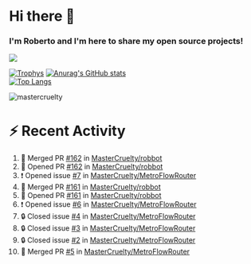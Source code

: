 # Hi there 👋
### I'm Roberto and I'm here to share my open source projects!

<img src="https://komarev.com/ghpvc/?username=mastercruelty&label=Profile views&color=0e75b6"><br>

[![Trophys](https://github-profile-trophy.vercel.app/?username=mastercruelty)](https://github.com/ryo-ma/github-profile-trophy)
[![Anurag's GitHub stats](https://github-readme-stats.vercel.app/api?username=mastercruelty&show_icons=true&theme=tokyonight)](https://github.com/anuraghazra/github-readme-stats)<br>
[![Top Langs](https://github-readme-stats.vercel.app/api/top-langs/?username=mastercruelty&langs_count=10&hide=jupyter%20notebook&exclude_repo=Alarm-project&layout=compact&theme=tokyonight)](https://github.com/anuraghazra/github-readme-stats)
<p><img align="center" src="https://github-readme-streak-stats.herokuapp.com/?user=mastercruelty&" alt="mastercruelty" /></p>

# :zap: Recent Activity
<!--START_SECTION:activity-->
1. 🎉 Merged PR [#162](https://github.com/MasterCruelty/robbot/pull/162) in [MasterCruelty/robbot](https://github.com/MasterCruelty/robbot)
2. 💪 Opened PR [#162](https://github.com/MasterCruelty/robbot/pull/162) in [MasterCruelty/robbot](https://github.com/MasterCruelty/robbot)
3. ❗ Opened issue [#7](https://github.com/MasterCruelty/MetroFlowRouter/issues/7) in [MasterCruelty/MetroFlowRouter](https://github.com/MasterCruelty/MetroFlowRouter)
4. 🎉 Merged PR [#161](https://github.com/MasterCruelty/robbot/pull/161) in [MasterCruelty/robbot](https://github.com/MasterCruelty/robbot)
5. 💪 Opened PR [#161](https://github.com/MasterCruelty/robbot/pull/161) in [MasterCruelty/robbot](https://github.com/MasterCruelty/robbot)
6. ❗ Opened issue [#6](https://github.com/MasterCruelty/MetroFlowRouter/issues/6) in [MasterCruelty/MetroFlowRouter](https://github.com/MasterCruelty/MetroFlowRouter)
7. 🔒 Closed issue [#4](https://github.com/MasterCruelty/MetroFlowRouter/issues/4) in [MasterCruelty/MetroFlowRouter](https://github.com/MasterCruelty/MetroFlowRouter)
8. 🔒 Closed issue [#3](https://github.com/MasterCruelty/MetroFlowRouter/issues/3) in [MasterCruelty/MetroFlowRouter](https://github.com/MasterCruelty/MetroFlowRouter)
9. 🔒 Closed issue [#2](https://github.com/MasterCruelty/MetroFlowRouter/issues/2) in [MasterCruelty/MetroFlowRouter](https://github.com/MasterCruelty/MetroFlowRouter)
10. 🎉 Merged PR [#5](https://github.com/MasterCruelty/MetroFlowRouter/pull/5) in [MasterCruelty/MetroFlowRouter](https://github.com/MasterCruelty/MetroFlowRouter)
<!--END_SECTION:activity-->
